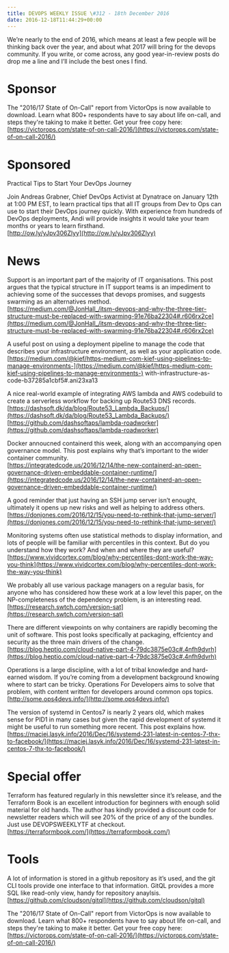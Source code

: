```yaml
---
title: DEVOPS WEEKLY ISSUE \#312 - 18th December 2016 
date: 2016-12-18T11:44:29+00:00
---
```


We’re nearly to the end of 2016, which means at least a few people will be thinking back over the year, and about what 2017 will bring for the devops community. If you write, or come across, any good year-in-review posts do drop me a line and I’ll include the best ones I find.


Sponsor
======

The "2016/17 State of On-Call" report from VictorOps is now available to download. Learn what 800+ respondents have to say about life on-call, and steps they're taking to make it better. Get your free copy here:
<br>[https://victorops.com/state-of-on-call-2016/](https://victorops.com/state-of-on-call-2016/)


Sponsored
========

Practical Tips to Start Your DevOps Journey

Join Andreas Grabner, Chief DevOps Activist at Dynatrace on January 12th at 1:00 PM EST, to learn practical tips that all IT groups from Dev to Ops can use to start their DevOps journey quickly. With experience from hundreds of DevOps deployments, Andi will provide insights it would take your team months or years to learn firsthand.
<br>[http://ow.ly/yJpv306Zlyy](http://ow.ly/yJpv306Zlyy)


News
====

Support is an important part of the majority of IT organisations. This post argues that the typical structure in IT support teams is an impediment to achieving some of the successes that devops promises, and suggests swarming as an alternatives method.
<br>[https://medium.com/@JonHall_/itsm-devops-and-why-the-three-tier-structure-must-be-replaced-with-swarming-91e76ba22304#.r606rx2ce](https://medium.com/@JonHall_/itsm-devops-and-why-the-three-tier-structure-must-be-replaced-with-swarming-91e76ba22304#.r606rx2ce)


A useful post on using a deployment pipeline to manage the code that describes your infrastructure environment, as well as your application code.
<br>[https://medium.com/@kief/https-medium-com-kief-using-pipelines-to-manage-environments-](https://medium.com/@kief/https-medium-com-kief-using-pipelines-to-manage-environments-)
with-infrastructure-as-code-b37285a1cbf5#.ani23xa13


A nice real-world example of integrating AWS lambda and AWS codebuild to create a serverless workflow for backing up Route53 DNS records.
<br>[https://dashsoft.dk/da/blog/Route53_Lambda_Backups/](https://dashsoft.dk/da/blog/Route53_Lambda_Backups/)
<br>[https://github.com/dashsoftaps/lambda-roadworker](https://github.com/dashsoftaps/lambda-roadworker)


Docker annoucned containerd this week, along with an accompanying open governance model. This post explains why that’s important to the wider container community.
<br>[https://integratedcode.us/2016/12/14/the-new-containerd-an-open-governance-driven-embeddable-container-runtime/](https://integratedcode.us/2016/12/14/the-new-containerd-an-open-governance-driven-embeddable-container-runtime/)


A good reminder that just having an SSH jump server isn’t enought, ultimately it opens up new risks and well as helping to address others.
<br>[https://donjones.com/2016/12/15/you-need-to-rethink-that-jump-server/](https://donjones.com/2016/12/15/you-need-to-rethink-that-jump-server/)


Monitoring systems often use statistical methods to display information, and lots of people will be familiar with percentiles in this context. But do you understand how they work? And when and where they are useful?
<br>[https://www.vividcortex.com/blog/why-percentiles-dont-work-the-way-you-think](https://www.vividcortex.com/blog/why-percentiles-dont-work-the-way-you-think)


We probably all use various package managers on a regular basis, for anyone who has considered how these work at a low level this paper, on the NP-completeness of the dependency problem, is an interesting read.
<br>[https://research.swtch.com/version-sat](https://research.swtch.com/version-sat)


There are different viewpoints on why containers are rapidly becoming the unit of software. This post looks specifically at packaging, effcientcy and security as the three main drivers of the change.
<br>[https://blog.heptio.com/cloud-native-part-4-79dc3875e03c#.4nfh9dvrh](https://blog.heptio.com/cloud-native-part-4-79dc3875e03c#.4nfh9dvrh)


Operations is a large discipline, with a lot of tribal knowledge and hard-earned wisdom. If you’re coming from a development background knowing where to start can be tricky.  Operations For Developers aims to solve that problem, with content written for developers around common ops topics.
<br>[http://some.ops4devs.info/](http://some.ops4devs.info/)


The version of systemd in Centos7 is nearly 2 years old, which makes sense for PID1 in many cases but given the rapid development of systemd it might be useful to run something more recent. This post explains how.
<br>[https://maciej.lasyk.info/2016/Dec/16/systemd-231-latest-in-centos-7-thx-to-facebook/](https://maciej.lasyk.info/2016/Dec/16/systemd-231-latest-in-centos-7-thx-to-facebook/)


Special offer
=============

Terraform has featured regularly in this newsletter since it’s release, and the Terraform Book is an excellent introduction for beginners with enough solid material for old hands. The author has kindly provided a discount code for newsletter readers which will see 20% of the price of any of the bundles. Just use DEVOPSWEEKLYTF at checkout.
<br>[https://terraformbook.com/](https://terraformbook.com/)


Tools
=====

A lot of information is stored in a github repository as it’s used, and the git CLI tools provide one interface to that information. GitQL provides a more SQL like read-only view, handy for repository anaylsis.
<br>[https://github.com/cloudson/gitql](https://github.com/cloudson/gitql)



The "2016/17 State of On-Call" report from VictorOps is now available to download. Learn what 800+ respondents have to say about life on-call, and steps they're taking to make it better. Get your free copy here:
<br>[https://victorops.com/state-of-on-call-2016/](https://victorops.com/state-of-on-call-2016/)



